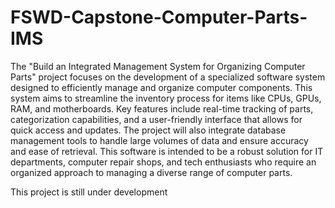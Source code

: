 # FSWD-Capstone-Computer-Parts-IMS
The "Build an Integrated Management System for Organizing Computer Parts" project focuses on the development of a specialized software system designed to efficiently manage and organize computer components. 
This system aims to streamline the inventory process for items like CPUs, GPUs, RAM, and motherboards. 
Key features include real-time tracking of parts, categorization capabilities, and a user-friendly interface that allows for quick access and updates. 
The project will also integrate database management tools to handle large volumes of data and ensure accuracy and ease of retrieval. 
This software is intended to be a robust solution for IT departments, computer repair shops, and tech enthusiasts who require an organized approach to managing a diverse range of computer parts.

This project is still under development
